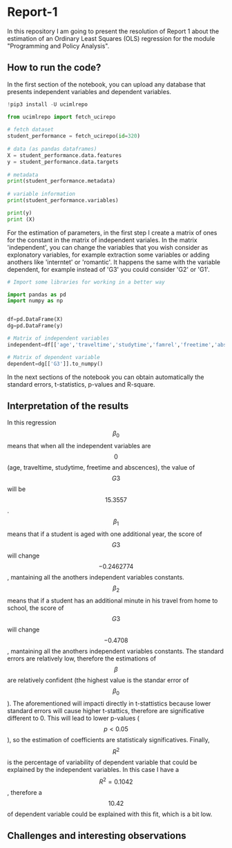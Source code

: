 # Report-1
In this repository I am going to present the resolution of Report 1 about the estimation of an Ordinary Least Squares (OLS) regression for the module "Programming and Policy Analysis".

## How to run the code?

In the first section of the notebook, you can upload any database that presents independent variables and dependent variables.

```python
!pip3 install -U ucimlrepo 

from ucimlrepo import fetch_ucirepo 
  
# fetch dataset 
student_performance = fetch_ucirepo(id=320) 
  
# data (as pandas dataframes) 
X = student_performance.data.features 
y = student_performance.data.targets 
  
# metadata 
print(student_performance.metadata) 
  
# variable information 
print(student_performance.variables) 

print(y)
print (X)

```

For the estimation of parameters, in the first step I create a matrix of ones for the constant in the matrix of independent variales.
In the matrix 'independent', you can change the variables that you wish consider as explonatory variables, for example extraction some variables or adding anothers like 'interntet' or 'romantic'. It happens the same with the variable dependent, for example instead of 'G3' you could consider 'G2' or 'G1'.

```python
# Import some libraries for working in a better way

import pandas as pd
import numpy as np


df=pd.DataFrame(X)
dg=pd.DataFrame(y)

# Matrix of independent variables
independent=df[['age','traveltime','studytime','famrel','freetime','absences']].to_numpy()

# Matrix of dependent variable
dependent=dg[['G3']].to_numpy()
```

In the next sections of the notebook you can obtain automatically the standard errors, t-statistics, p-values and R-square.

## Interpretation of the results

In this regression $$\beta_0$$ means that when all the independent variables are $$0$$ (age, traveltime, studytime, freetime and abscences), the value of $$G3$$ will be $$15.3557$$. $$\beta_1$$ means that if a student is aged with one additional year, the score of $$G3$$ will change $$-0.2462774$$, mantaining all the anothers independent variables constants. $$\beta_2$$ means that if a student has an additional minute in his travel from home to school, the score of $$G3$$ will change $$-0.4708$$, mantaining all the anothers independent variables constants.
The standard errors are relatively low, therefore the estimations of $$\beta$$ are relatively confident (the highest value is the standar error of $$\beta_0$$). The aforementioned will impacti directly in t-stattistics because lower standard errors will cause higher t-stattics, therefore are significative different to 0. This will lead to lower p-values ($$p<0.05$$), so the estimation of coefficients are statisticaly significatives.
Finally, $$R^2$$ is the percentage of variability of dependent variable that could be explained by the independent variables. In this case I have a $$R^2=0.1042$$ , therefore a $$10.42% $$ of dependent variable could be explained with this fit, which is a bit low.

## Challenges and interesting observations



